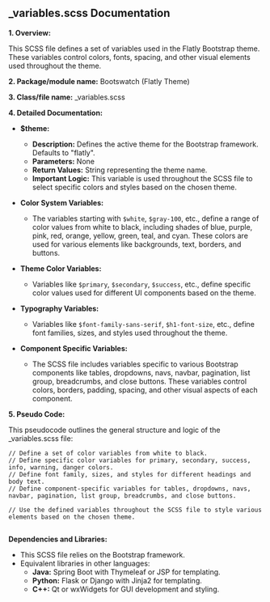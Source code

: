 ## _variables.scss Documentation

**1. Overview:**

This SCSS file defines a set of variables used in the Flatly Bootstrap theme. These variables control colors, fonts, spacing, and other visual elements used throughout the theme. 

**2. Package/module name:** Bootswatch (Flatly Theme)

**3. Class/file name:** _variables.scss

**4. Detailed Documentation:**


* **$theme:**
    - **Description:** Defines the active theme for the Bootstrap framework. Defaults to "flatly".
    - **Parameters:** None
    - **Return Values:** String representing the theme name.
    - **Important Logic:** This variable is used throughout the SCSS file to select specific colors and styles based on the chosen theme.

* **Color System Variables:**
    -  The variables starting with `$white`, `$gray-100`, etc., define a range of color values from white to black, including shades of blue, purple, pink, red, orange, yellow, green, teal, and cyan. These colors are used for various elements like backgrounds, text, borders, and buttons.

* **Theme Color Variables:**
    -  Variables like `$primary`, `$secondary`, `$success`, etc., define specific color values used for different UI components based on the theme. 

* **Typography Variables:**
    -  Variables like `$font-family-sans-serif`, `$h1-font-size`, etc., define font families, sizes, and styles used throughout the theme.

* **Component Specific Variables:**
    - The SCSS file includes variables specific to various Bootstrap components like tables, dropdowns, navs, navbar, pagination, list group, breadcrumbs, and close buttons. These variables control colors, borders, padding, spacing, and other visual aspects of each component.


**5. Pseudo Code:**

This pseudocode outlines the general structure and logic of the _variables.scss file:

```
// Define a set of color variables from white to black.
// Define specific color variables for primary, secondary, success, info, warning, danger colors.
// Define font family, sizes, and styles for different headings and body text.
// Define component-specific variables for tables, dropdowns, navs, navbar, pagination, list group, breadcrumbs, and close buttons.

// Use the defined variables throughout the SCSS file to style various elements based on the chosen theme. 


```



**Dependencies and Libraries:**

* This SCSS file relies on the Bootstrap framework.
* Equivalent libraries in other languages:
    - **Java:** Spring Boot with Thymeleaf or JSP for templating.
    - **Python:** Flask or Django with Jinja2 for templating.
    - **C++:** Qt or wxWidgets for GUI development and styling.



